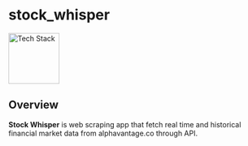 # stock_whisper
<span style="color:#blue"><img src="https://www.php.net/images/logos/new-php-logo.png" alt="Tech Stack" width="100"></span>

## Overview
**Stock Whisper** is web scraping app that fetch real time and historical financial market data from alphavantage.co through API.


